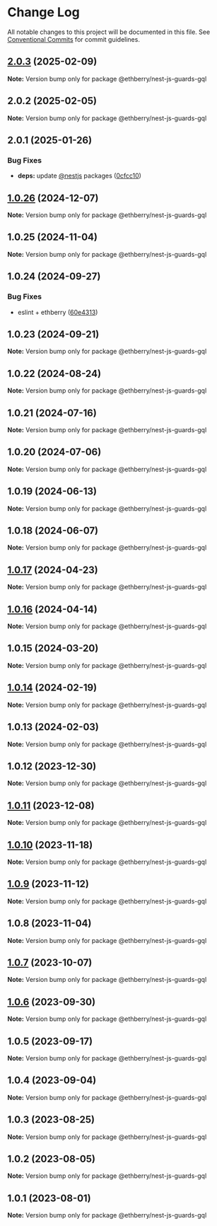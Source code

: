 # Change Log

All notable changes to this project will be documented in this file.
See [Conventional Commits](https://conventionalcommits.org) for commit guidelines.

## [2.0.3](https://github.com/ethberry/nestjs-packages/compare/@ethberry/nest-js-guards-gql@2.0.2...@ethberry/nest-js-guards-gql@2.0.3) (2025-02-09)

**Note:** Version bump only for package @ethberry/nest-js-guards-gql

## 2.0.2 (2025-02-05)

**Note:** Version bump only for package @ethberry/nest-js-guards-gql

## 2.0.1 (2025-01-26)

### Bug Fixes

- **deps:** update [@nestjs](https://github.com/nestjs) packages ([0cfcc10](https://github.com/ethberry/nestjs-packages/commit/0cfcc109fcb0561789b0dc74e1e56ff5e9137a79))

## [1.0.26](https://github.com/ethberry/nestjs-packages/compare/@ethberry/nest-js-guards-gql@1.0.25...@ethberry/nest-js-guards-gql@1.0.26) (2024-12-07)

**Note:** Version bump only for package @ethberry/nest-js-guards-gql

## 1.0.25 (2024-11-04)

**Note:** Version bump only for package @ethberry/nest-js-guards-gql

## 1.0.24 (2024-09-27)

### Bug Fixes

- eslint + ethberry ([60e4313](https://github.com/ethberry/nestjs-packages/commit/60e4313fa658d7bef80c6dff8b6c0c769777c6f0))

## 1.0.23 (2024-09-21)

**Note:** Version bump only for package @ethberry/nest-js-guards-gql

## 1.0.22 (2024-08-24)

**Note:** Version bump only for package @ethberry/nest-js-guards-gql

## 1.0.21 (2024-07-16)

**Note:** Version bump only for package @ethberry/nest-js-guards-gql

## 1.0.20 (2024-07-06)

**Note:** Version bump only for package @ethberry/nest-js-guards-gql

## 1.0.19 (2024-06-13)

**Note:** Version bump only for package @ethberry/nest-js-guards-gql

## 1.0.18 (2024-06-07)

**Note:** Version bump only for package @ethberry/nest-js-guards-gql

## [1.0.17](https://github.com/ethberry/nestjs-packages/compare/@ethberry/nest-js-guards-gql@1.0.16...@ethberry/nest-js-guards-gql@1.0.17) (2024-04-23)

**Note:** Version bump only for package @ethberry/nest-js-guards-gql

## [1.0.16](https://github.com/ethberry/nestjs-packages/compare/@ethberry/nest-js-guards-gql@1.0.15...@ethberry/nest-js-guards-gql@1.0.16) (2024-04-14)

**Note:** Version bump only for package @ethberry/nest-js-guards-gql

## 1.0.15 (2024-03-20)

**Note:** Version bump only for package @ethberry/nest-js-guards-gql

## [1.0.14](https://github.com/ethberry/nestjs-packages/compare/@ethberry/nest-js-guards-gql@1.0.13...@ethberry/nest-js-guards-gql@1.0.14) (2024-02-19)

**Note:** Version bump only for package @ethberry/nest-js-guards-gql

## 1.0.13 (2024-02-03)

**Note:** Version bump only for package @ethberry/nest-js-guards-gql

## 1.0.12 (2023-12-30)

**Note:** Version bump only for package @ethberry/nest-js-guards-gql

## [1.0.11](https://github.com/ethberry/nestjs-packages/compare/@ethberry/nest-js-guards-gql@1.0.10...@ethberry/nest-js-guards-gql@1.0.11) (2023-12-08)

**Note:** Version bump only for package @ethberry/nest-js-guards-gql

## [1.0.10](https://github.com/ethberry/nestjs-packages/compare/@ethberry/nest-js-guards-gql@1.0.9...@ethberry/nest-js-guards-gql@1.0.10) (2023-11-18)

**Note:** Version bump only for package @ethberry/nest-js-guards-gql

## [1.0.9](https://github.com/ethberry/nestjs-packages/compare/@ethberry/nest-js-guards-gql@1.0.8...@ethberry/nest-js-guards-gql@1.0.9) (2023-11-12)

**Note:** Version bump only for package @ethberry/nest-js-guards-gql

## 1.0.8 (2023-11-04)

**Note:** Version bump only for package @ethberry/nest-js-guards-gql

## [1.0.7](https://github.com/ethberry/nestjs-packages/compare/@ethberry/nest-js-guards-gql@1.0.6...@ethberry/nest-js-guards-gql@1.0.7) (2023-10-07)

**Note:** Version bump only for package @ethberry/nest-js-guards-gql

## [1.0.6](https://github.com/ethberry/nestjs-packages/compare/@ethberry/nest-js-guards-gql@1.0.5...@ethberry/nest-js-guards-gql@1.0.6) (2023-09-30)

**Note:** Version bump only for package @ethberry/nest-js-guards-gql

## 1.0.5 (2023-09-17)

**Note:** Version bump only for package @ethberry/nest-js-guards-gql

## 1.0.4 (2023-09-04)

**Note:** Version bump only for package @ethberry/nest-js-guards-gql

## 1.0.3 (2023-08-25)

**Note:** Version bump only for package @ethberry/nest-js-guards-gql

## 1.0.2 (2023-08-05)

**Note:** Version bump only for package @ethberry/nest-js-guards-gql

## 1.0.1 (2023-08-01)

**Note:** Version bump only for package @ethberry/nest-js-guards-gql
